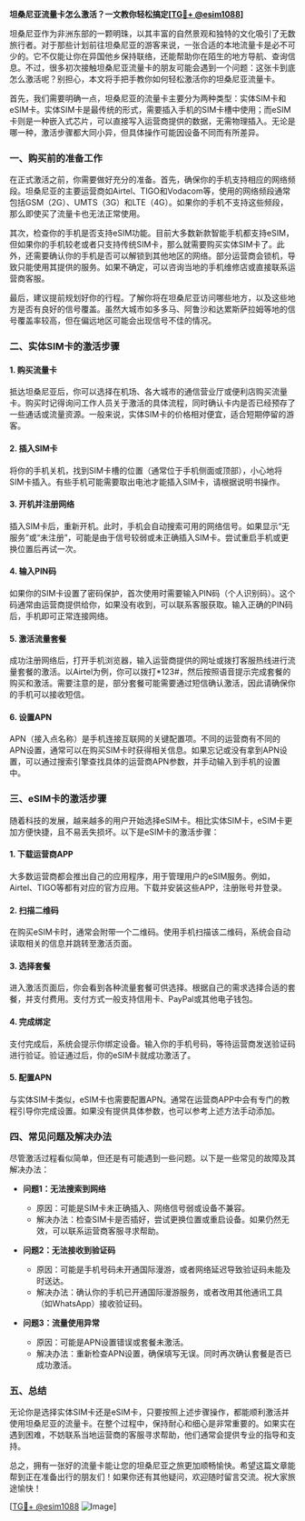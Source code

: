 **坦桑尼亚流量卡怎么激活？一文教你轻松搞定[[TG💪+ @esim1088](https://t.me/s/esim1088)]**

坦桑尼亚作为非洲东部的一颗明珠，以其丰富的自然景观和独特的文化吸引了无数旅行者。对于那些计划前往坦桑尼亚的游客来说，一张合适的本地流量卡是必不可少的。它不仅能让你在异国他乡保持联络，还能帮助你在陌生的地方导航、查询信息。不过，很多初次接触坦桑尼亚流量卡的朋友可能会遇到一个问题：这张卡到底怎么激活呢？别担心，本文将手把手教你如何轻松激活你的坦桑尼亚流量卡。

首先，我们需要明确一点，坦桑尼亚的流量卡主要分为两种类型：实体SIM卡和eSIM卡。实体SIM卡是最传统的形式，需要插入手机的SIM卡槽中使用；而eSIM卡则是一种嵌入式芯片，可以直接写入运营商提供的数据，无需物理插入。无论是哪一种，激活步骤都大同小异，但具体操作可能因设备不同而有所差异。

### **一、购买前的准备工作**

在正式激活之前，你需要做好充分的准备。首先，确保你的手机支持相应的网络频段。坦桑尼亚的主要运营商如Airtel、TIGO和Vodacom等，使用的网络频段通常包括GSM（2G）、UMTS（3G）和LTE（4G）。如果你的手机不支持这些频段，那么即使买了流量卡也无法正常使用。

其次，检查你的手机是否支持eSIM功能。目前大多数新款智能手机都支持eSIM，但如果你的手机较老或者只支持传统SIM卡，那么就需要购买实体SIM卡了。此外，还需要确认你的手机是否可以解锁到其他地区的网络。部分运营商会锁机，导致只能使用其提供的服务。如果不确定，可以咨询当地的手机维修店或直接联系运营商客服。

最后，建议提前规划好你的行程。了解你将在坦桑尼亚访问哪些地方，以及这些地方是否有良好的信号覆盖。虽然大城市如多多马、阿鲁沙和达累斯萨拉姆等地的信号覆盖率较高，但在偏远地区可能会出现信号不佳的情况。

### **二、实体SIM卡的激活步骤**

#### **1. 购买流量卡**
抵达坦桑尼亚后，你可以选择在机场、各大城市的通信营业厅或便利店购买流量卡。购买时记得询问工作人员关于激活的具体流程，同时确认卡内是否已经预存了一些通话或流量资源。一般来说，实体SIM卡的价格相对便宜，适合短期停留的游客。

#### **2. 插入SIM卡**
将你的手机关机，找到SIM卡槽的位置（通常位于手机侧面或顶部），小心地将SIM卡插入。有些手机可能需要取出电池才能插入SIM卡，请根据说明书操作。

#### **3. 开机并注册网络**
插入SIM卡后，重新开机。此时，手机会自动搜索可用的网络信号。如果显示“无服务”或“未注册”，可能是由于信号较弱或未正确插入SIM卡。尝试重启手机或更换位置后再试一次。

#### **4. 输入PIN码**
如果你的SIM卡设置了密码保护，首次使用时需要输入PIN码（个人识别码）。这个码通常由运营商提供给你，如果没有收到，可以联系客服获取。输入正确的PIN码后，手机即可正常连接网络。

#### **5. 激活流量套餐**
成功注册网络后，打开手机浏览器，输入运营商提供的网址或拨打客服热线进行流量套餐的激活。以Airtel为例，你可以拨打*123#，然后按照语音提示完成套餐的购买和激活。需要注意的是，部分套餐可能需要通过短信确认激活，因此请确保你的手机可以接收短信。

#### **6. 设置APN**
APN（接入点名称）是手机连接互联网的关键配置项。不同的运营商有不同的APN设置，通常可以在购买SIM卡时获得相关信息。如果忘记或没有拿到APN设置，可以通过搜索引擎查找具体的运营商APN参数，并手动输入到手机的设置中。

### **三、eSIM卡的激活步骤**

随着科技的发展，越来越多的用户开始选择eSIM卡。相比实体SIM卡，eSIM卡更加方便快捷，且不易丢失损坏。以下是eSIM卡的激活步骤：

#### **1. 下载运营商APP**
大多数运营商都会推出自己的应用程序，用于管理用户的eSIM服务。例如，Airtel、TIGO等都有对应的官方应用。下载并安装这些APP，注册账号并登录。

#### **2. 扫描二维码**
在购买eSIM卡时，通常会附带一个二维码。使用手机扫描该二维码，系统会自动读取相关的信息并跳转至激活页面。

#### **3. 选择套餐**
进入激活页面后，你会看到各种流量套餐可供选择。根据自己的需求选择合适的套餐，并支付费用。支付方式一般支持信用卡、PayPal或其他电子钱包。

#### **4. 完成绑定**
支付完成后，系统会提示你绑定设备。输入你的手机号码，等待运营商发送验证码进行验证。验证通过后，你的eSIM卡就成功激活了。

#### **5. 配置APN**
与实体SIM卡类似，eSIM卡也需要配置APN。通常在运营商APP中会有专门的教程引导你完成设置。如果没有提供具体参数，也可以参考上述方法手动添加。

### **四、常见问题及解决办法**

尽管激活过程看似简单，但还是有可能遇到一些问题。以下是一些常见的故障及其解决办法：

- **问题1：无法搜索到网络**
  - 原因：可能是SIM卡未正确插入、网络信号弱或设备不兼容。
  - 解决办法：检查SIM卡是否插好，尝试更换位置或重启设备。如果仍然无效，可以联系运营商客服寻求帮助。

- **问题2：无法接收到验证码**
  - 原因：可能是手机号码未开通国际漫游，或者网络延迟导致验证码未能及时送达。
  - 解决办法：确认你的手机已开通国际漫游服务，或者改用其他通讯工具（如WhatsApp）接收验证码。

- **问题3：流量使用异常**
  - 原因：可能是APN设置错误或套餐未激活。
  - 解决办法：重新检查APN设置，确保填写无误。同时再次确认套餐是否已成功激活。

### **五、总结**

无论你是选择实体SIM卡还是eSIM卡，只要按照上述步骤操作，都能顺利激活并使用坦桑尼亚的流量卡。在整个过程中，保持耐心和细心是非常重要的。如果实在遇到困难，不妨联系当地运营商的客服寻求帮助，他们通常会提供专业的指导和支持。

总之，拥有一张好的流量卡能让您的坦桑尼亚之旅更加顺畅愉快。希望这篇文章能帮到正在准备出行的朋友们！如果你还有其他疑问，欢迎随时留言交流。祝大家旅途愉快！

[[TG💪+ @esim1088](https://t.me/s/esim1088) ![Image](https://i.postimg.cc/4NQfJmqS/Snipaste-2025-05-13-00-14-12.png)]
